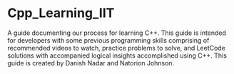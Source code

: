 # Cpp_Learning_IIT
A guide documenting our process for learning C++. This guide is intended for developers with some previous programming skills comprising of recommended videos to watch, practice problems to solve, and LeetCode solutions with accompanied logical insights accomplished using C++. This guide is created by Danish Nadar and Natorion Johnson.
